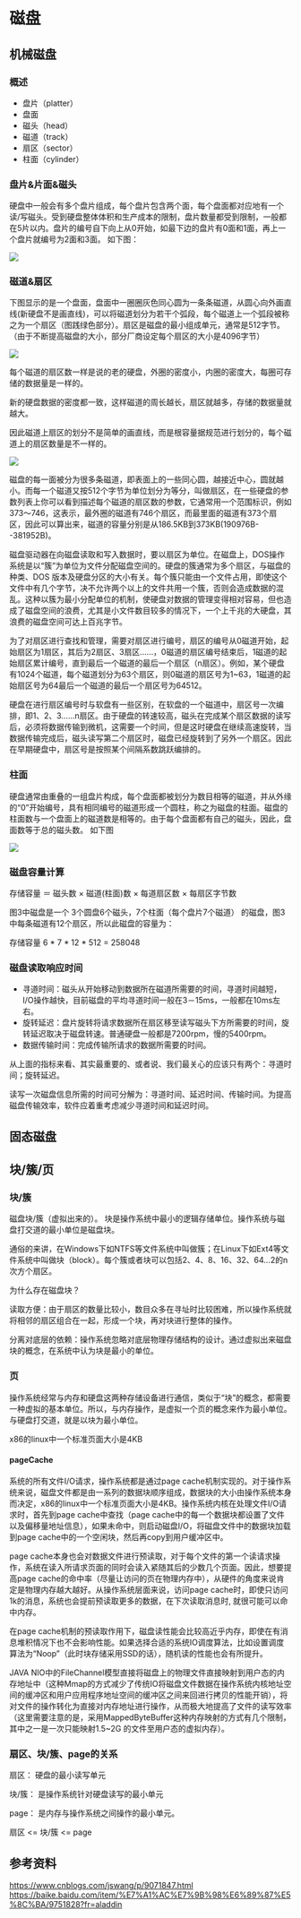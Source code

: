 # 磁盘
## 机械磁盘
### 概述
- 盘片（platter）
- 盘面
- 磁头（head）
- 磁道（track）
- 扇区（sector）
- 柱面（cylinder）

### 盘片&片面&磁头
硬盘中一般会有多个盘片组成，每个盘片包含两个面，每个盘面都对应地有一个读/写磁头。受到硬盘整体体积和生产成本的限制，盘片数量都受到限制，一般都在5片以内。盘片的编号自下向上从0开始，如最下边的盘片有0面和1面，再上一个盘片就编号为2面和3面。
如下图：

![](image/00.png)

### 磁道&扇区
下图显示的是一个盘面，盘面中一圈圈灰色同心圆为一条条磁道，从圆心向外画直线(新硬盘不是画直线)，可以将磁道划分为若干个弧段，每个磁道上一个弧段被称之为一个扇区（图践绿色部分）。扇区是磁盘的最小组成单元，通常是512字节。（由于不断提高磁盘的大小，部分厂商设定每个扇区的大小是4096字节）

![](image/01.png)

每个磁道的扇区数一样是说的老的硬盘，外圈的密度小，内圈的密度大，每圈可存储的数据量是一样的。

新的硬盘数据的密度都一致，这样磁道的周长越长，扇区就越多，存储的数据量就越大。

因此磁道上扇区的划分不是简单的画直线，而是根容量据规范进行划分的，每个磁道上的扇区数量是不一样的。

![](image/01-00.jpg)

磁盘的每一面被分为很多条磁道，即表面上的一些同心圆，越接近中心，圆就越小。而每一个磁道又按512个字节为单位划分为等分，叫做扇区，在一些硬盘的参数列表上你可以看到描述每个磁道的扇区数的参数，它通常用一个范围标识，例如373～746，这表示，最外圈的磁道有746个扇区，而最里面的磁道有373个扇区，因此可以算出来，磁道的容量分别是从186.5KB到373KB(190976B--381952B)。

磁盘驱动器在向磁盘读取和写入数据时，要以扇区为单位。在磁盘上，DOS操作系统是以“簇”为单位为文件分配磁盘空间的。硬盘的簇通常为多个扇区，与磁盘的种类、DOS 版本及硬盘分区的大小有关。每个簇只能由一个文件占用，即使这个文件中有几个字节，决不允许两个以上的文件共用一个簇，否则会造成数据的混乱。这种以簇为最小分配单位的机制，使硬盘对数据的管理变得相对容易，但也造成了磁盘空间的浪费，尤其是小文件数目较多的情况下，一个上千兆的大硬盘，其浪费的磁盘空间可达上百兆字节。

为了对扇区进行查找和管理，需要对扇区进行编号，扇区的编号从0磁道开始，起始扇区为1扇区，其后为2扇区、3扇区……，0磁道的扇区编号结束后，1磁道的起始扇区累计编号，直到最后一个磁道的最后一个扇区（n扇区）。例如，某个硬盘有1024个磁道，每个磁道划分为63个扇区，则0磁道的扇区号为1~63，1磁道的起始扇区号为64最后一个磁道的最后一个扇区号为64512。

硬盘在进行扇区编号时与软盘有一些区别，在软盘的一个磁道中，扇区号一次编排，即1、2、3……n扇区。由于硬盘的转速较高，磁头在完成某个扇区数据的读写后，必须将数据传输到微机，这需要一个时间，但是这时硬盘在继续高速旋转，当数据传输完成后，磁头读写第二个扇区时，磁盘已经旋转到了另外一个扇区。因此在早期硬盘中，扇区号是按照某个间隔系数跳跃编排的。

### 柱面

硬盘通常由重叠的一组盘片构成，每个盘面都被划分为数目相等的磁道，并从外缘的“0”开始编号，具有相同编号的磁道形成一个圆柱，称之为磁盘的柱面。磁盘的柱面数与一个盘面上的磁道数是相等的。由于每个盘面都有自己的磁头，因此，盘面数等于总的磁头数。 如下图

![](image/02.png)

### 磁盘容量计算

存储容量 ＝ 磁头数 × 磁道(柱面)数 × 每道扇区数 × 每扇区字节数

图3中磁盘是一个 3个圆盘6个磁头，7个柱面（每个盘片7个磁道） 的磁盘，图3中每条磁道有12个扇区，所以此磁盘的容量为：

存储容量 6 * 7 * 12 * 512 = 258048

### 磁盘读取响应时间
- 寻道时间：磁头从开始移动到数据所在磁道所需要的时间，寻道时间越短，I/O操作越快，目前磁盘的平均寻道时间一般在3－15ms，一般都在10ms左右。
- 旋转延迟：盘片旋转将请求数据所在扇区移至读写磁头下方所需要的时间，旋转延迟取决于磁盘转速。普通硬盘一般都是7200rpm，慢的5400rpm。
- 数据传输时间：完成传输所请求的数据所需要的时间。

从上面的指标来看、其实最重要的、或者说、我们最关心的应该只有两个：寻道时间；旋转延迟。

读写一次磁盘信息所需的时间可分解为：寻道时间、延迟时间、传输时间。为提高磁盘传输效率，软件应着重考虑减少寻道时间和延迟时间。

## 固态磁盘

## 块/簇/页

### 块/簇

磁盘块/簇（虚拟出来的）。 块是操作系统中最小的逻辑存储单位。操作系统与磁盘打交道的最小单位是磁盘块。

通俗的来讲，在Windows下如NTFS等文件系统中叫做簇；在Linux下如Ext4等文件系统中叫做块（block）。每个簇或者块可以包括2、4、8、16、32、64…2的n次方个扇区。

为什么存在磁盘块？

读取方便：由于扇区的数量比较小，数目众多在寻址时比较困难，所以操作系统就将相邻的扇区组合在一起，形成一个块，再对块进行整体的操作。

分离对底层的依赖：操作系统忽略对底层物理存储结构的设计。通过虚拟出来磁盘块的概念，在系统中认为块是最小的单位。

### 页
操作系统经常与内存和硬盘这两种存储设备进行通信，类似于“块”的概念，都需要一种虚拟的基本单位。所以，与内存操作，是虚拟一个页的概念来作为最小单位。与硬盘打交道，就是以块为最小单位。

x86的linux中一个标准页面大小是4KB

#### pageCache

系统的所有文件I/O请求，操作系统都是通过page cache机制实现的。对于操作系统来说，磁盘文件都是由一系列的数据块顺序组成，数据块的大小由操作系统本身而决定，x86的linux中一个标准页面大小是4KB。操作系统内核在处理文件I/O请求时，首先到page cache中查找（page cache中的每一个数据块都设置了文件以及偏移量地址信息），如果未命中，则启动磁盘I/O，将磁盘文件中的数据块加载到page cache中的一个空闲块，然后再copy到用户缓冲区中。

page cache本身也会对数据文件进行预读取，对于每个文件的第一个读请求操作，系统在读入所请求页面的同时会读入紧随其后的少数几个页面。因此，想要提高page cache的命中率（尽量让访问的页在物理内存中），从硬件的角度来说肯定是物理内存越大越好。从操作系统层面来说，访问page cache时，即使只访问1k的消息，系统也会提前预读取更多的数据，在下次读取消息时, 就很可能可以命中内存。

在page cache机制的预读取作用下，磁盘读性能会比较高近乎内存，即使在有消息堆积情况下也不会影响性能。如果选择合适的系统IO调度算法，比如设置调度算法为“Noop”（此时块存储采用SSD的话），随机读的性能也会有所提升。

JAVA NIO中的FileChannel模型直接将磁盘上的物理文件直接映射到用户态的内存地址中（这种Mmap的方式减少了传统IO将磁盘文件数据在操作系统内核地址空间的缓冲区和用户应用程序地址空间的缓冲区之间来回进行拷贝的性能开销），将对文件的操作转化为直接对内存地址进行操作，从而极大地提高了文件的读写效率（这里需要注意的是，采用MappedByteBuffer这种内存映射的方式有几个限制，其中之一是一次只能映射1.5~2G 的文件至用户态的虚拟内存）。

### 扇区、块/簇、page的关系

扇区： 硬盘的最小读写单元

块/簇： 是操作系统针对硬盘读写的最小单元

page： 是内存与操作系统之间操作的最小单元。

扇区 <= 块/簇 <= page


## 参考资料
https://www.cnblogs.com/jswang/p/9071847.html
https://baike.baidu.com/item/%E7%A1%AC%E7%9B%98%E6%89%87%E5%8C%BA/9751828?fr=aladdin

